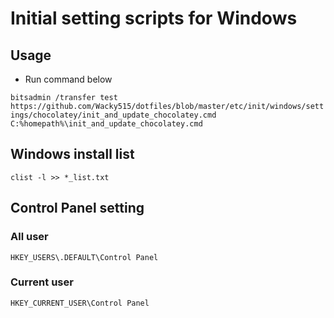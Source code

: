 # Initial setting scripts for Windows

## Usage

- Run command below

`bitsadmin /transfer test https://github.com/Wacky515/dotfiles/blob/master/etc/init/windows/settings/chocolatey/init_and_update_chocolatey.cmd C:%homepath%\init_and_update_chocolatey.cmd`

## Windows install list

`clist -l >> *_list.txt`

## Control Panel setting

### All user

`HKEY_USERS\.DEFAULT\Control Panel`

### Current user

`HKEY_CURRENT_USER\Control Panel`
